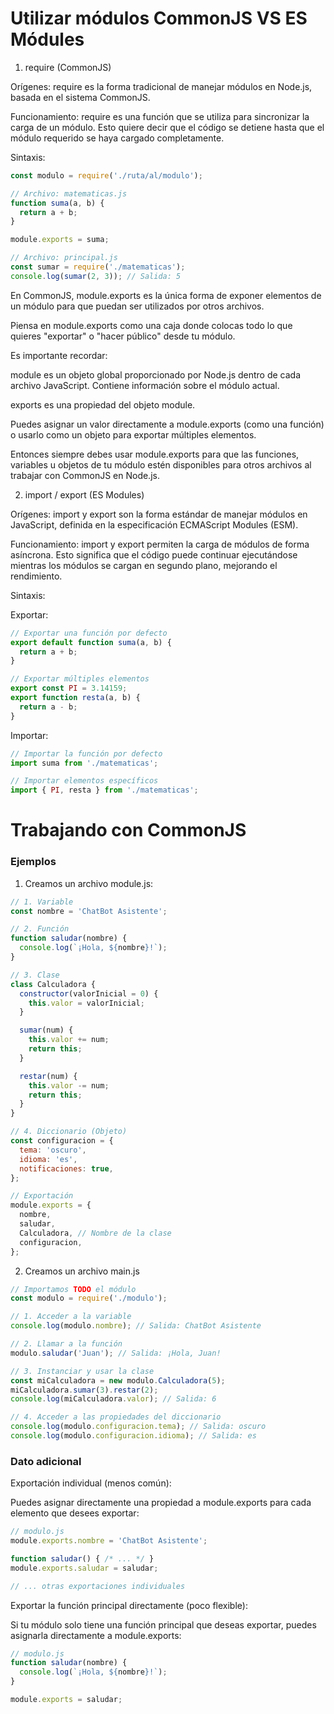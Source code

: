 # Utilizar módulos CommonJS VS ES Módules

1. require (CommonJS)

Orígenes: require es la forma tradicional de manejar módulos en Node.js, basada en el sistema CommonJS.

Funcionamiento: require es una función que se utiliza para sincronizar la carga de un módulo. Esto quiere decir que el código se detiene hasta que el módulo requerido se haya cargado completamente.

Sintaxis:

```js
const modulo = require('./ruta/al/modulo'); 

```

```js
// Archivo: matematicas.js
function suma(a, b) {
  return a + b;
}

module.exports = suma; 

// Archivo: principal.js
const sumar = require('./matematicas');
console.log(sumar(2, 3)); // Salida: 5
```
En CommonJS, module.exports es la única forma de exponer elementos de un módulo para que puedan ser utilizados por otros archivos.

Piensa en module.exports como una caja donde colocas todo lo que quieres "exportar" o "hacer público" desde tu módulo.

Es importante recordar:

module es un objeto global proporcionado por Node.js dentro de cada archivo JavaScript. Contiene información sobre el módulo actual.

exports es una propiedad del objeto module.

Puedes asignar un valor directamente a module.exports (como una función) o usarlo como un objeto para exportar múltiples elementos.

Entonces siempre debes usar module.exports para que las funciones, variables u objetos de tu módulo estén disponibles para otros archivos al trabajar con CommonJS en Node.js.


2. import / export (ES Modules)

Orígenes: import y export son la forma estándar de manejar módulos en JavaScript, definida en la especificación ECMAScript Modules (ESM).

Funcionamiento: import y export permiten la carga de módulos de forma asíncrona. Esto significa que el código puede continuar ejecutándose mientras los módulos se cargan en segundo plano, mejorando el rendimiento.

Sintaxis:

Exportar:

```js
// Exportar una función por defecto
export default function suma(a, b) {
  return a + b;
}

// Exportar múltiples elementos
export const PI = 3.14159;
export function resta(a, b) { 
  return a - b;
} 
```
Importar:

```js
// Importar la función por defecto
import suma from './matematicas';

// Importar elementos específicos
import { PI, resta } from './matematicas'; 
```

# Trabajando con CommonJS

### Ejemplos

1. Creamos un archivo module.js:

```js
// 1. Variable
const nombre = 'ChatBot Asistente';

// 2. Función
function saludar(nombre) {
  console.log(`¡Hola, ${nombre}!`);
}

// 3. Clase
class Calculadora {
  constructor(valorInicial = 0) {
    this.valor = valorInicial;
  }

  sumar(num) {
    this.valor += num;
    return this;
  }

  restar(num) {
    this.valor -= num;
    return this;
  }
}

// 4. Diccionario (Objeto)
const configuracion = {
  tema: 'oscuro',
  idioma: 'es',
  notificaciones: true,
};

// Exportación
module.exports = {
  nombre,
  saludar,
  Calculadora, // Nombre de la clase
  configuracion,
};
```

2. Creamos un archivo main.js

```js
// Importamos TODO el módulo
const modulo = require('./modulo');

// 1. Acceder a la variable
console.log(modulo.nombre); // Salida: ChatBot Asistente

// 2. Llamar a la función
modulo.saludar('Juan'); // Salida: ¡Hola, Juan!

// 3. Instanciar y usar la clase
const miCalculadora = new modulo.Calculadora(5);
miCalculadora.sumar(3).restar(2); 
console.log(miCalculadora.valor); // Salida: 6

// 4. Acceder a las propiedades del diccionario
console.log(modulo.configuracion.tema); // Salida: oscuro
console.log(modulo.configuracion.idioma); // Salida: es
```

### Dato adicional

 Exportación individual (menos común):

Puedes asignar directamente una propiedad a module.exports para cada elemento que desees exportar:

```js
// modulo.js
module.exports.nombre = 'ChatBot Asistente'; 

function saludar() { /* ... */ }
module.exports.saludar = saludar; 

// ... otras exportaciones individuales
```

Exportar la función principal directamente (poco flexible):

Si tu módulo solo tiene una función principal que deseas exportar, puedes asignarla directamente a module.exports:

```js
// modulo.js
function saludar(nombre) {
  console.log(`¡Hola, ${nombre}!`);
}

module.exports = saludar;
```

